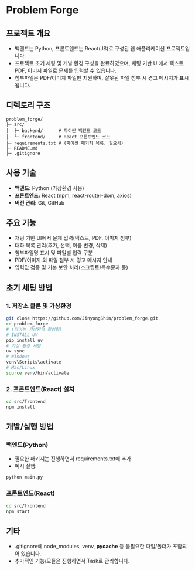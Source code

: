 # Problem Forge

## 프로젝트 개요
- 백엔드는 Python, 프론트엔드는 React(JS)로 구성된 웹 애플리케이션 프로젝트입니다.
- 프로젝트 초기 세팅 및 개발 환경 구성을 완료하였으며, 채팅 기반 UI에서 텍스트, PDF, 이미지 파일로 문제를 입력할 수 있습니다.
- 첨부파일은 PDF/이미지 파일만 지원하며, 잘못된 파일 첨부 시 경고 메시지가 표시됩니다.

## 디렉토리 구조
```
problem_forge/
├─ src/
│  ├─ backend/      # 파이썬 백엔드 코드
│  └─ frontend/     # React 프론트엔드 코드
├─ requirements.txt # (파이썬 패키지 목록, 필요시)
├─ README.md
├─ .gitignore
```

## 사용 기술
- **백엔드:** Python (가상환경 사용)
- **프론트엔드:** React (npm, react-router-dom, axios)
- **버전 관리:** Git, GitHub

## 주요 기능
- 채팅 기반 UI에서 문제 입력(텍스트, PDF, 이미지 첨부)
- 대화 목록 관리(추가, 선택, 이름 변경, 삭제)
- 첨부파일명 표시 및 파일별 입력 구분
- PDF/이미지 외 파일 첨부 시 경고 메시지 안내
- 입력값 검증 및 기본 보안 처리(스크립트/특수문자 등)

## 초기 세팅 방법

### 1. 저장소 클론 및 가상환경
```bash
git clone https://github.com/JinyongShin/problem_forge.git
cd problem_forge
# (파이썬 가상환경 활성화)
# INSTALL UV
pip install uv
# 가상 환경 세팅
uv sync
# Windows
venv\Scripts\activate
# Mac/Linux
source venv/bin/activate
```

### 2. 프론트엔드(React) 설치
```bash
cd src/frontend
npm install
```

## 개발/실행 방법

### 백엔드(Python)
- 필요한 패키지는 진행하면서 requirements.txt에 추가
- 예시 실행:
```bash
python main.py
```

### 프론트엔드(React)
```bash
cd src/frontend
npm start
```

## 기타
- .gitignore에 node_modules, venv, __pycache__ 등 불필요한 파일/폴더가 포함되어 있습니다.
- 추가적인 기능/모듈은 진행하면서 Task로 관리합니다.

